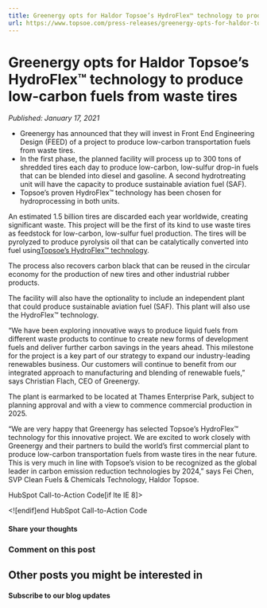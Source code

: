 ```yaml
---
title: Greenergy opts for Haldor Topsoe’s HydroFlex™ technology to produce low-carbon fuels from waste tires
url: https://www.topsoe.com/press-releases/greenergy-opts-for-haldor-topsoes-hydroflex#main-content
---
```


# Greenergy opts for Haldor Topsoe’s HydroFlex™ technology to produce low-carbon fuels from waste tires

*Published: January 17, 2021*

- Greenergy has announced that they will invest in Front End Engineering Design (FEED) of a project to produce low-carbon transportation fuels from waste tires.
- In the first phase, the planned facility will process up to 300 tons of shredded tires each day to produce low-carbon, low-sulfur drop-in fuels that can be blended into diesel and gasoline. A second hydrotreating unit will have the capacity to produce sustainable aviation fuel (SAF).
- Topsoe’s proven HydroFlex™ technology has been chosen for hydroprocessing in both units.

An estimated 1.5 billion tires are discarded each year worldwide, creating significant waste. This project will be the first of its kind to use waste tires as feedstock for low-carbon, low-sulfur fuel production. The tires will be pyrolyzed to produce pyrolysis oil that can be catalytically converted into fuel using[Topsoe’s HydroFlex™ technology](https://renewables.topsoe.com/).

The process also recovers carbon black that can be reused in the circular economy for the production of new tires and other industrial rubber products.

The facility will also have the optionality to include an independent plant that could produce sustainable aviation fuel (SAF). This plant will also use the HydroFlex™ technology.

“We have been exploring innovative ways to produce liquid fuels from different waste products to continue to create new forms of development fuels and deliver further carbon savings in the years ahead. This milestone for the project is a key part of our strategy to expand our industry-leading renewables business. Our customers will continue to benefit from our integrated approach to manufacturing and blending of renewable fuels,” says Christian Flach, CEO of Greenergy.

The plant is earmarked to be located at Thames Enterprise Park, subject to planning approval and with a view to commence commercial production in 2025.

“We are very happy that Greenergy has selected Topsoe’s HydroFlex™ technology for this innovative project. We are excited to work closely with Greenergy and their partners to build the world’s first commercial plant to produce low-carbon transportation fuels from waste tires in the near future. This is very much in line with Topsoe’s vision to be recognized as the global leader in carbon emission reduction technologies by 2024,” says Fei Chen, SVP Clean Fuels & Chemicals Technology, Haldor Topsoe.

HubSpot Call-to-Action Code[if lte IE 8]><div id="hs-cta-ie-element"></div><![endif][](https://cta-redirect.hubspot.com/cta/redirect/2115834/0cb6813f-2cc9-429f-92fa-133b465db805)end HubSpot Call-to-Action Code

#### Share your thoughts

### Comment on this post

## Other posts you might be interested in

#### Subscribe to our blog updates